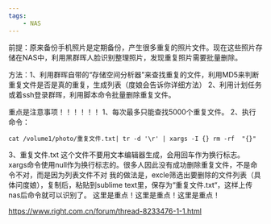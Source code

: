 ```yaml
---
tags:
    - NAS
---
```


前提：原来备份手机照片是定期备份，产生很多重复的照片文件。现在这些照片存储在NAS中，利用黑群晖人脸识别整理照片，发现重复照片需要批量删除。

方法：1、利用群晖自带的“存储空间分析器”来查找重复的文件，利用MD5来判断重复文件是否是真的重复，生成列表（度娘会告诉你详细方法）
2、利用计划任务或着ssh登录群晖，利用脚本命令批量删除重复文件。

重点是注意事项！！！！！！
1、每次最多只能查找5000个重复文件。
2、执行命令：

```
cat /volume1/photo/重复文件.txt| tr -d '\r' | xargs -I {} rm -rf  "{}"
```



3、重复文件.txt 这个文件不要用文本编辑器生成，会用回车作为换行标志。xargs命令使用null作为换行标志的。很多人因此没有成功删除重复文件，不是命令不对，而是因为列表文件不对
我的做法是，excle筛选出要删除的文件列表（具体问度娘），复制后，粘贴到sublime text里，保存为“重复文件.txt“，这样上传nas后命令就可以识别了。
这里是重点！这里是重点！这里是重点！



https://www.right.com.cn/forum/thread-8233476-1-1.html